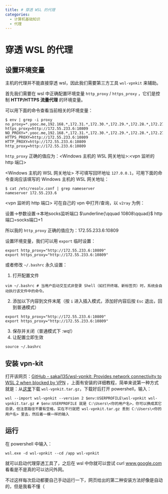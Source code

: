 ```yaml
---
title: # 穿透 WSL 的代理
categories:
  - 计算机基础知识
  - 代理
---
```

# 穿透 WSL 的代理

## 设置环境变量

主机的代理并不能直接穿透 wsl，因此我们需要第三方工具 `wsl-vpnkit` 来辅助。

首先我们需要在 wsl 中正确配置环境变量 `http_proxy` / `https_proxy` ，它们是控制 **HTTP/HTTPS 流量代理** 的环境变量。

可以用下面的命令查看当前相关的环境变量：

```shell
$ env | grep -i proxy
no_proxy=*.yooc.me,192.168.*,172.31.*,172.30.*,172.29.*,172.28.*,172.27.*,172.26.*,172.25.*,172.24.*,172.23.*,172.22.*,172.21.*,172.20.*,172.19.*,172.18.*,172.17.*,172.16.*,10.*,127.*,localhost
https_proxy=http://172.55.233.6:10809
NO_PROXY=*.yooc.me,192.168.*,172.31.*,172.30.*,172.29.*,172.28.*,172.27.*,172.26.*,172.25.*,172.24.*,172.23.*,172.22.*,172.21.*,172.20.*,172.19.*,172.18.*,172.17.*,172.16.*,10.*,127.*,localhost
HTTPS_PROXY=http://172.55.233.6:10809
HTTP_PROXY=http://172.55.233.6:10809
http_proxy=http://172.55.233.6:10809
```

`http_proxy` 正确的值应为：\<Windows 主机的 WSL 网关地址\>:\<vpn 监听的 http 端口\>

\<Windows 主机的 WSL 网关地址\> 不可填写回环地址 `127.0.0.1`，可用下面的命令查询应该填写的 Windows 主机的 WSL 网关地址：

```shell
$ cat /etc/resolv.conf | grep nameserver
nameserver 172.55.233.6
```

\<vpn 监听的 http 端口\> 可在自己的 vpn 中打开/查询，以 `v2ray` 为例：

设置→参数设置→本地socks监听端口  $\underline{\qquad 10808\qquad}$  http端口=socks端口+1

所以我的 `http_proxy` 正确的值应为：172.55.233.6:10809



设置环境变量，我们可以用 `export` 临时设置：

```shell
export http_proxy="http://172.55.233.6:10809"
export https_proxy="http://172.55.233.6:10809"
```



或者修改 `~/.bashrc` 永久设置：

1. 打开配置文件

```shell
vim ~/.bashrc # 当用户启动交互式非登录 Shell（如打开终端、新标签页）时，系统会自动执行该文件中的命令。
```

2. 添加以下内容到文件末尾（按 `i` 进入插入模式，添加好内容后按 `Esc` 退出，回到普通模式）

```shell
export http_proxy="http://172.55.233.6:10809"
export https_proxy="http://172.55.233.6:10809"
```

3. 保存并关闭（普通模式下 :wq!）
4. 让配置立即生效

```shell
source ~/.bashrc
```



## 安装 vpn-kit

打开该网页：[GitHub - sakai135/wsl-vpnkit: Provides network connectivity to WSL 2 when blocked by VPN](https://github.com/sakai135/wsl-vpnkit?tab=readme-ov-file) ，上面有安装的详细教程，简单来说第一种方式就是：从[这里](https://github.com/sakai135/wsl-vpnkit/releases/tag/v0.4.1)下载 `wsl-vpnkit.tar.gz`，下载好后打开 powershell，输入：

```shell
wsl --import wsl-vpnkit --version 2 $env:USERPROFILE\wsl-vpnkit wsl-vpnkit.tar.gz # $env:USERPROFILE 就是 C:\Users\<你的用户名>，你可以换成其它目录，但注意路径不要有空格，实在不行就把 wsl-vpnkit.tar.gz 丢到 C:\Users\<你的用户名> 里去，然后着一模一样的输入
```



## 运行

在 powershell 中输入：

```shell
wsl.exe -d wsl-vpnkit --cd /app wsl-vpnkit
```

就可以启动代理穿透工具了，之后在 wsl 中你就可以尝试 curl www.google.com 看看是不是真的可以访问外网。



不过这样每次启动都要自己手动运行一下，网页给出的第二种安装方法好像是自动的，但是我看不懂（

























